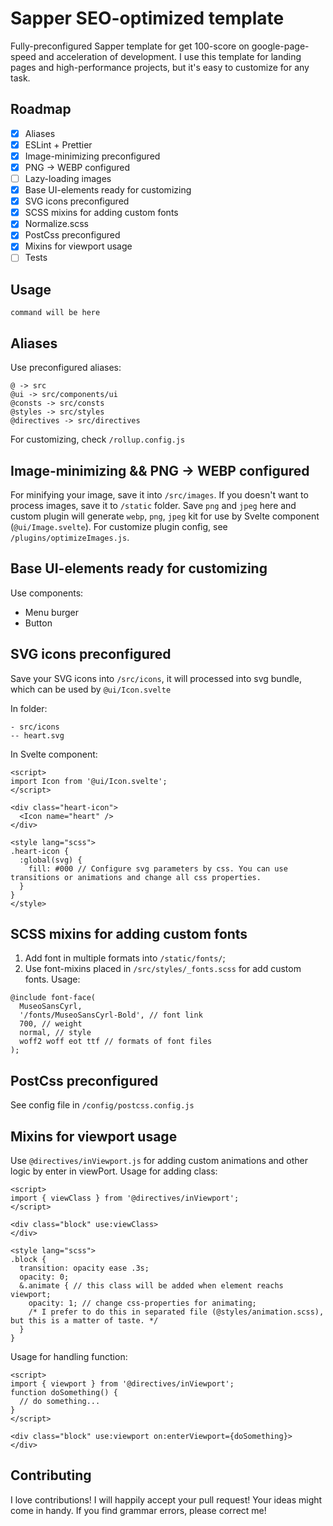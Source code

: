 # Sapper SEO-optimized template

Fully-preconfigured Sapper template for get 100-score on google-page-speed and acceleration of development.
I use this template for landing pages and high-performance projects, but it's easy to customize for any task.

## Roadmap

- [x] Aliases
- [x] ESLint + Prettier
- [x] Image-minimizing preconfigured
- [x] PNG -> WEBP configured
- [ ] Lazy-loading images
- [x] Base UI-elements ready for customizing
- [x] SVG icons preconfigured
- [x] SCSS mixins for adding custom fonts
- [x] Normalize.scss
- [x] PostCss preconfigured
- [x] Mixins for viewport usage
- [ ] Tests

## Usage

```
command will be here
```

## Aliases

Use preconfigured aliases:

```
@ -> src
@ui -> src/components/ui
@consts -> src/consts
@styles -> src/styles
@directives -> src/directives
```

For customizing, check `/rollup.config.js`

## Image-minimizing && PNG -> WEBP configured

For minifying your image, save it into `/src/images`. If you doesn't want to process images, save it to `/static` folder.
Save `png` and `jpeg` here and custom plugin will generate `webp`, `png`, `jpeg` kit for use by Svelte component (`@ui/Image.svelte`).
For customize plugin config, see `/plugins/optimizeImages.js`.

## Base UI-elements ready for customizing

Use components:

- Menu burger
- Button

## SVG icons preconfigured

Save your SVG icons into `/src/icons`, it will processed into svg bundle, which can be used by `@ui/Icon.svelte`

In folder:

```
- src/icons
-- heart.svg
```

In Svelte component:

```
<script>
import Icon from '@ui/Icon.svelte';
</script>

<div class="heart-icon">
  <Icon name="heart" />
</div>

<style lang="scss">
.heart-icon {
  :global(svg) {
    fill: #000 // Configure svg parameters by css. You can use transitions or animations and change all css properties.
  }
}
</style>
```

## SCSS mixins for adding custom fonts

1. Add font in multiple formats into `/static/fonts/`;
2. Use font-mixins placed in `/src/styles/_fonts.scss` for add custom fonts.
   Usage:

```
@include font-face(
  MuseoSansCyrl,
  '/fonts/MuseoSansCyrl-Bold', // font link
  700, // weight
  normal, // style
  woff2 woff eot ttf // formats of font files
);
```

## PostCss preconfigured

See config file in `/config/postcss.config.js`

## Mixins for viewport usage

Use `@directives/inViewport.js` for adding custom animations and other logic by enter in viewPort.
Usage for adding class:

```
<script>
import { viewClass } from '@directives/inViewport';
</script>

<div class="block" use:viewClass>
</div>

<style lang="scss">
.block {
  transition: opacity ease .3s;
  opacity: 0;
  &.animate { // this class will be added when element reachs viewport;
    opacity: 1; // change css-properties for animating;
    /* I prefer to do this in separated file (@styles/animation.scss), but this is a matter of taste. */
  }
}
```

Usage for handling function:

```
<script>
import { viewport } from '@directives/inViewport';
function doSomething() {
  // do something...
}
</script>

<div class="block" use:viewport on:enterViewport={doSomething}>
</div>
```

## Contributing

I love contributions! I will happily accept your pull request! Your ideas might come in handy.
If you find grammar errors, please correct me!
